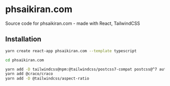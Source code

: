 # phsaikiran.com

Source code for phsaikiran.com - made with React, TailwindCSS

## Installation

```bash
yarn create react-app phsaikiran.com --template typescript
```

```bash
cd phsaikiran.com

yarn add -D tailwindcss@npm:@tailwindcss/postcss7-compat postcss@^7 autoprefixer@^9
yarn add @craco/craco
yarn add -D @tailwindcss/aspect-ratio
```
